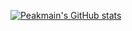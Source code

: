 [![Peakmain's GitHub stats](https://github-readme-stats.vercel.app/api?username=Peakmain&hide=contribs,prs)](https://github.com/peakmain)
